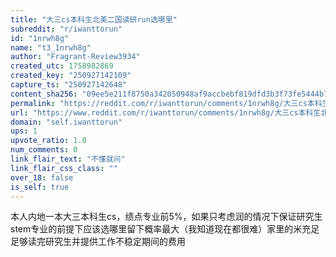 ```yaml
---
title: "大三cs本科生北美二国读研run选哪里"
subreddit: "r/iwanttorun"
id: "1nrwh8g"
name: "t3_1nrwh8g"
author: "Fragrant-Review3934"
created_utc: 1758982869
created_key: "250927142109"
capture_ts: "250927142648"
content_sha256: "09ee5e211f8750a342050948af9accbebf819dfd3b3f73fe5444b700eb1c21be"
permalink: "https://reddit.com/r/iwanttorun/comments/1nrwh8g/大三cs本科生北美二国读研run选哪里/"
url: "https://www.reddit.com/r/iwanttorun/comments/1nrwh8g/大三cs本科生北美二国读研run选哪里/"
domain: "self.iwanttorun"
ups: 1
upvote_ratio: 1.0
num_comments: 0
link_flair_text: "不懂就问"
link_flair_css_class: ""
over_18: false
is_self: true
---
```


本人内地一本大三本科生cs，绩点专业前5%，如果只考虑润的情况下保证研究生stem专业的前提下应该选哪里留下概率最大（我知道现在都很难）家里的米充足足够读完研究生并提供工作不稳定期间的费用

